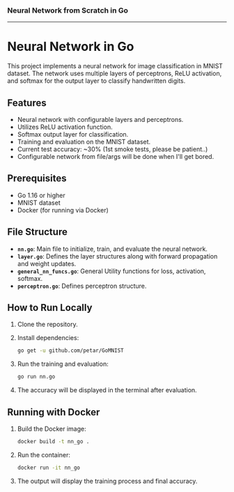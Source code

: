 ### Neural Network from Scratch in Go

---

# Neural Network in Go

This project implements a neural network for image classification in MNIST dataset. 
The network uses multiple layers of perceptrons, ReLU activation, and softmax for the output layer to classify handwritten digits.

## Features
- Neural network with configurable layers and perceptrons.
- Utilizes ReLU activation function.
- Softmax output layer for classification.
- Training and evaluation on the MNIST dataset.
- Current test accuracy: ~30% (1st smoke tests, please be patient..)
- Configurable network from file/args will be done when I'll get bored.

## Prerequisites
- Go 1.16 or higher
- MNIST dataset
- Docker (for running via Docker)

## File Structure
- **`nn.go`**: Main file to initialize, train, and evaluate the neural network.
- **`layer.go`**: Defines the layer  structures along with forward propagation and weight updates.
- **`general_nn_funcs.go`**: General Utility functions for loss, activation, softmax.
- **`perceptron.go`**: Defines perceptron structure.

## How to Run Locally

1. Clone the repository.

2. Install dependencies:
    ```bash
    go get -u github.com/petar/GoMNIST
    ```

3. Run the training and evaluation:
    ```bash
    go run nn.go
    ```
4. The accuracy will be displayed in the terminal after evaluation.

## Running with Docker

1. Build the Docker image:
    ```bash
    docker build -t nn_go .
    ```

2. Run the container:
    ```bash
    docker run -it nn_go
    ```

3. The output will display the training process and final accuracy.


